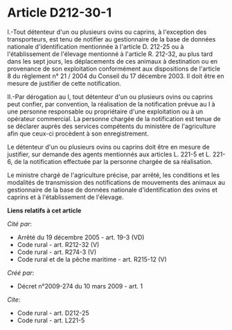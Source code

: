 # Article D212-30-1

I.-Tout détenteur d'un ou plusieurs ovins ou caprins, à l'exception des transporteurs, est tenu de notifier au gestionnaire
de la base de données nationale d'identification mentionnée à l'article D. 212-25 ou à l'établissement de l'élevage mentionné
à l'article R. 212-32, au plus tard dans les sept jours, les déplacements de ces animaux à destination ou en provenance de
son exploitation conformément aux dispositions de l'article 8 du règlement n° 21 / 2004 du Conseil du 17 décembre 2003. Il
doit être en mesure de justifier de cette notification. 

II.-Par dérogation au I, tout détenteur d'un ou plusieurs ovins ou caprins peut confier, par convention, la réalisation de la
notification prévue au I à une personne responsable ou propriétaire d'une exploitation ou à un opérateur commercial. La
personne chargée de la notification est tenue de se déclarer auprès des services compétents du ministère de l'agriculture
afin que ceux-ci procèdent à son enregistrement. 

Le détenteur d'un ou plusieurs ovins ou caprins doit être en mesure de justifier, sur demande des agents mentionnés aux
articles L. 221-5 et L. 221-6, de la notification effectuée par la personne chargée de sa réalisation. 

Le ministre chargé de l'agriculture précise, par arrêté, les conditions et les modalités de transmission des notifications de
mouvements des animaux au gestionnaire de la base de données nationale d'identification des ovins et caprins et à
l'établissement de l'élevage.

**Liens relatifs à cet article**

_Cité par_:

  - Arrêté du 19 décembre 2005 - art. 19-3 (VD)
  - Code rural - art. R212-32 (V)
  - Code rural - art. R274-3 (V)
  - Code rural et de la pêche maritime - art. R215-12 (V)

_Créé par_:

  - Décret n°2009-274 du 10 mars 2009 - art. 1

_Cite_:

  - Code rural - art. D212-25
  - Code rural - art. L221-5
